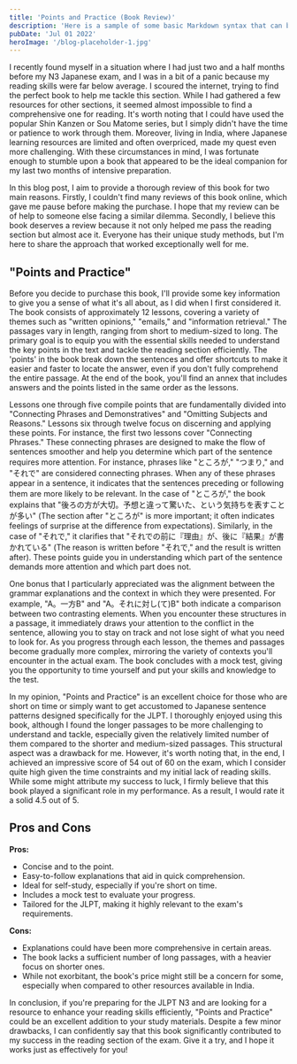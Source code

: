 ```yaml
---
title: 'Points and Practice (Book Review)'
description: 'Here is a sample of some basic Markdown syntax that can be used when writing Markdown content in Astro.'
pubDate: 'Jul 01 2022'
heroImage: '/blog-placeholder-1.jpg'
---
```


I recently found myself in a situation where I had just two and a half months before my N3 Japanese exam, and I was in a bit of a panic because my reading skills were far below average. I scoured the internet, trying to find the perfect book to help me tackle this section. While I had gathered a few resources for other sections, it seemed almost impossible to find a comprehensive one for reading. It's worth noting that I could have used the popular Shin Kanzen or Sou Matome series, but I simply didn't have the time or patience to work through them. Moreover, living in India, where Japanese learning resources are limited and often overpriced, made my quest even more challenging. With these circumstances in mind, I was fortunate enough to stumble upon a book that appeared to be the ideal companion for my last two months of intensive preparation. 

In this blog post, I aim to provide a thorough review of this book for two main reasons. Firstly, I couldn't find many reviews of this book online, which gave me pause before making the purchase. I hope that my review can be of help to someone else facing a similar dilemma. Secondly, I believe this book deserves a review because it not only helped me pass the reading section but almost ace it. Everyone has their unique study methods, but I'm here to share the approach that worked exceptionally well for me.

## "Points and Practice"

Before you decide to purchase this book, I'll provide some key information to give you a sense of what it's all about, as I did when I first considered it. The book consists of approximately 12 lessons, covering a variety of themes such as "written opinions," "emails," and "information retrieval." The passages vary in length, ranging from short to medium-sized to long. The primary goal is to equip you with the essential skills needed to understand the key points in the text and tackle the reading section efficiently. The 'points' in the book break down the sentences and offer shortcuts to make it easier and faster to locate the answer, even if you don't fully comprehend the entire passage. At the end of the book, you'll find an annex that includes answers and the points listed in the same order as the lessons.

Lessons one through five compile points that are fundamentally divided into "Connecting Phrases and Demonstratives" and "Omitting Subjects and Reasons." Lessons six through twelve focus on discerning and applying these points. For instance, the first two lessons cover "Connecting Phrases." These connecting phrases are designed to make the flow of sentences smoother and help you determine which part of the sentence requires more attention. For instance, phrases like "ところが," "つまり," and "それで" are considered connecting phrases. When any of these phrases appear in a sentence, it indicates that the sentences preceding or following them are more likely to be relevant. In the case of "ところが," the book explains that "後ろの方が大切。予想と違って驚いた、という気持ちを表すことが多い" (The section after "ところが" is more important; it often indicates feelings of surprise at the difference from expectations). Similarly, in the case of "それで," it clarifies that "それでの前に『理由』が、後に『結果』が書かれている" (The reason is written before "それで," and the result is written after). These points guide you in understanding which part of the sentence demands more attention and which part does not.

One bonus that I particularly appreciated was the alignment between the grammar explanations and the context in which they were presented. For example, "A。一方B" and "A。それに対し(て)B" both indicate a comparison between two contrasting elements. When you encounter these structures in a passage, it immediately draws your attention to the conflict in the sentence, allowing you to stay on track and not lose sight of what you need to look for. As you progress through each lesson, the themes and passages become gradually more complex, mirroring the variety of contexts you'll encounter in the actual exam. The book concludes with a mock test, giving you the opportunity to time yourself and put your skills and knowledge to the test.

In my opinion, "Points and Practice" is an excellent choice for those who are short on time or simply want to get accustomed to Japanese sentence patterns designed specifically for the JLPT. I thoroughly enjoyed using this book, although I found the longer passages to be more challenging to understand and tackle, especially given the relatively limited number of them compared to the shorter and medium-sized passages. This structural aspect was a drawback for me. However, it's worth noting that, in the end, I achieved an impressive score of 54 out of 60 on the exam, which I consider quite high given the time constraints and my initial lack of reading skills. While some might attribute my success to luck, I firmly believe that this book played a significant role in my performance. As a result, I would rate it a solid 4.5 out of 5.

## Pros and Cons

**Pros:**

- Concise and to the point.
- Easy-to-follow explanations that aid in quick comprehension.
- Ideal for self-study, especially if you're short on time.
- Includes a mock test to evaluate your progress.
- Tailored for the JLPT, making it highly relevant to the exam's requirements.

**Cons:**

- Explanations could have been more comprehensive in certain areas.
- The book lacks a sufficient number of long passages, with a heavier focus on shorter ones.
- While not exorbitant, the book's price might still be a concern for some, especially when compared to other resources available in India.

In conclusion, if you're preparing for the JLPT N3 and are looking for a resource to enhance your reading skills efficiently, "Points and Practice" could be an excellent addition to your study materials. Despite a few minor drawbacks, I can confidently say that this book significantly contributed to my success in the reading section of the exam. Give it a try, and I hope it works just as effectively for you!
